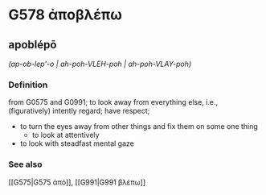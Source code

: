 # G578 ἀποβλέπω

## apoblépō

_(ap-ob-lep'-o | ah-poh-VLEH-poh | ah-poh-VLAY-poh)_

### Definition

from G0575 and G0991; to look away from everything else, i.e., (figuratively) intently regard; have respect; 

- to turn the eyes away from other things and fix them on some one thing
  - to look at attentively
- to look with steadfast mental gaze

### See also

[[G575|G575 ἀπό]], [[G991|G991 βλέπω]]
